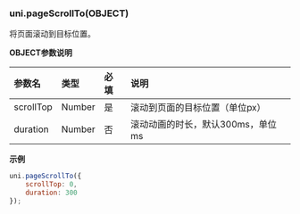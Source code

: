 ### uni.pageScrollTo(OBJECT)

将页面滚动到目标位置。

**OBJECT参数说明**

|参数名|类型|必填|说明|
|:-|:-|:-|:-|
|scrollTop|Number|是|滚动到页面的目标位置（单位px）|
|duration|Number|否|滚动动画的时长，默认300ms，单位 ms|

**示例**

```javascript
uni.pageScrollTo({
	scrollTop: 0,
	duration: 300
});
```

